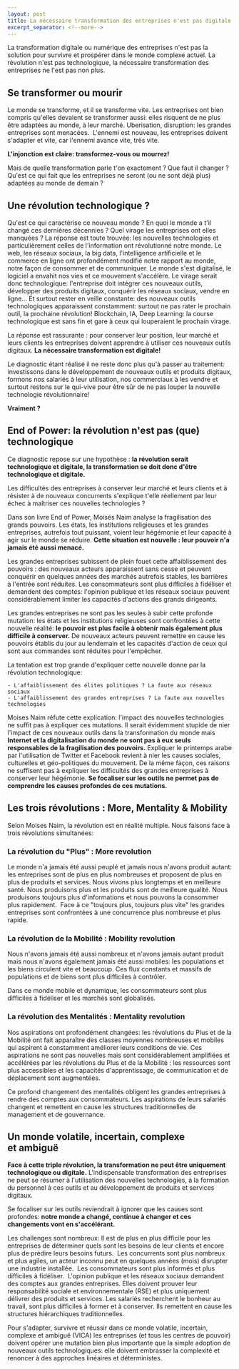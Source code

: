 ```yaml
---
layout: post
title: La nécessaire transformation des entreprises n'est pas digitale
excerpt_separator: <!--more-->
---
```


La transformation digitale ou numérique des entreprises n'est pas la solution pour survivre et prospérer dans le monde complexe actuel. La révolution n'est pas technologique, la nécessaire transformation des entreprises ne l'est pas non plus.

## Se transformer ou mourir
Le monde se transforme, et il se transforme vite. Les entreprises ont bien compris qu'elles devaient se transformer aussi: elles risquent de ne plus être adaptées au monde, à leur marché. Uberisation, disruption: les grandes entreprises sont menacées. 
L'ennemi est nouveau, les entreprises doivent s'adapter et vite, car l'ennemi avance vite, très vite.

**L'injonction est claire: transformez-vous ou mourrez!**

Mais de quelle transformation parle t'on exactement ? Que faut il changer ? Qu'est ce qui fait que les entreprises ne seront (ou ne sont déjà plus) adaptées au monde de demain ? 

## Une révolution technologique ?
Qu'est ce qui caractérise ce nouveau monde ? En quoi le monde a t'il changé ces dernières décennies ? Quel virage les entreprises ont elles manquées ?
La réponse est toute trouvée: les nouvelles technologies et particulièrement celles de l'information ont révolutionné notre monde. Le web, les réseaux sociaux, la big data, l'intelligence artificielle et le commerce en ligne ont profondément modifié notre rapport au monde, notre façon de consommer et de communiquer. Le monde s'est digitalisé, le logiciel a envahit nos vies et ce mouvement s'accélère.
Le virage serait donc technologique: l'entreprise doit intégrer ces nouveaux outils, développer des produits digitaux, conquérir les réseaux sociaux, vendre en ligne... Et surtout rester en veille constante: des nouveaux outils technologiques apparaissent constamment: surtout ne pas rater le prochain outil, la prochaine révolution! Blockchain, IA, Deep Learning: la course technologique est sans fin et gare à ceux qui louperaient le prochain virage.

La réponse est rassurante : pour conserver leur position, leur marché et leurs clients les entreprises doivent apprendre à utiliser ces nouveaux outils digitaux. **La nécessaire transformation est digitale!**

Le diagnostic étant réalisé il ne reste donc plus qu'à passer au traitement: investissons dans le développement de nouveaux outils et produits digitaux, formons nos salariés à leur utilisation, nos commerciaux à les vendre et surtout restons sur le qui-vive pour être sûr de ne pas louper la nouvelle technologie révolutionnaire! 

**Vraiment ?**

<!--more-->

## End of Power: la révolution n'est pas (que) technologique
Ce diagnostic repose sur une hypothèse : **la révolution serait technologique et digitale, la transformation se doit donc d'être technologique et digitale.**

Les difficultés des entreprises à conserver leur marché et leurs clients et à résister à de nouveaux concurrents s'explique t'elle réellement par leur échec à maîtriser ces nouvelles technologies ?

Dans son livre End of Power, Moisés Naim analyse la fragilisation des grands pouvoirs. Les états, les institutions religieuses et les grandes entreprises, autrefois tout puissant, voient leur hégémonie et leur capacité à agir sur le monde se réduire. **Cette situation est nouvelle : leur pouvoir n'a jamais été aussi menacé.** 

Les grandes entreprises subissent de plein fouet cette affaiblissement des pouvoirs : des nouveaux acteurs apparaissent sans cesse et peuvent conquérir en quelques années des marchés autrefois stables, les barrières à l'entrée sont réduites. Les consommateurs sont plus difficiles à fidéliser et demandent des comptes: l'opinion publique et les réseaux sociaux peuvent considérablement limiter les capacités d'actions des grands dirigeants.

Les grandes entreprises ne sont pas les seules à subir cette profonde mutation: les états et les institutions religieuses sont confrontées à cette nouvelle réalité: **le pouvoir est plus facile à obtenir mais également plus difficile à conserver.** De nouveaux acteurs peuvent remettre en cause les pouvoirs établis du jour au lendemain et les capacités d'action de ceux qui sont aux commandes sont réduites pour l'empêcher.

La tentation est trop grande d'expliquer cette nouvelle donne par la révolution technologique: 

    - L'affaiblissement des élites politiques ? La faute aux réseaux sociaux 
    - L'affaiblissement des grandes entreprises ? La faute aux nouvelles technologies

Moises Naim réfute cette explication: l'impact des nouvelles technologies ne suffit pas à expliquer ces mutations. Il serait évidemment stupide de nier l'impact de ces nouveaux outils dans la transformation du monde mais **Internet et la digitalisation du monde ne sont pas à eux seuls responsables de la fragilisation des pouvoirs.** Expliquer le printemps arabe par l'utilisation de Twitter et Facebook revient à nier les causes sociales, culturelles et géo-politiques du mouvement. De la même façon, ces raisons ne suffisent pas à expliquer les difficultés des grandes entreprises à conserver leur hégémonie. **Se focaliser sur les outils ne permet pas de comprendre les causes profondes de ces mutations.**

## Les trois révolutions : More, Mentality & Mobility

Selon Moises Naim, la révolution est en réalité multiple. Nous faisons face à trois révolutions simultanées: 

### La révolution du "Plus" : More revolution

Le monde n'a jamais été aussi peuplé et jamais nous n'avons produit autant: les entreprises sont de plus en plus nombreuses et proposent de plus en plus de produits et services. Nous vivons plus longtemps et en meilleure santé. Nous produisons plus et les produits sont de meilleure qualité. Nous produisons toujours plus d'informations et nous pouvons la consommer plus rapidement. 
Face à ce "toujours plus, toujours plus vite" les grandes entreprises sont confrontées à une concurrence plus nombreuse et plus rapide.

### La révolution de la Mobilité : Mobility revolution
Nous n'avons jamais été aussi nombreux et n'avons jamais autant produit mais nous n'avons également jamais été aussi mobiles: les populations et les biens circulent vite et beaucoup. Ces flux constants et massifs de populations et de biens sont plus difficiles à contrôler. 

Dans ce monde mobile et dynamique, les consommateurs sont plus difficiles à fidéliser et les marchés sont globalisés.

### La révolution des Mentalités : Mentality revolution

Nos aspirations ont profondément changées: les révolutions du Plus et de la Mobilité ont fait apparaître des classes moyennes nombreuses et mobiles qui aspirent à constamment améliorer leurs conditions de vie. Ces aspirations ne sont pas nouvelles mais sont considérablement amplifiées et accélérées par les révolutions du Plus et de la Mobilité : les ressources sont plus accessibles et les capacités d'apprentissage, de communication et de déplacement sont augmentées. 

Ce profond changement des mentalités obligent les grandes entreprises à rendre des comptes aux consommateurs. Les aspirations de leurs salariés changent et remettent en cause les structures traditionnelles de management et de gouvernance.

## Un monde volatile, incertain, complexe et ambiguë

**Face à cette triple révolution, la transformation ne peut être uniquement technologique ou digitale.** L'indispensable transformation des entreprises ne peut se résumer à l'utilisation des nouvelles technologies, à la formation du personnel à ces outils et au développement de produits et services digitaux. 

Se focaliser sur les outils reviendrait à ignorer que les causes sont profondes: **notre monde a changé, continue à changer et ces changements vont en s'accélérant.**

Les challenges sont nombreux:
Il est de plus en plus difficile pour les entreprises de déterminer quels sont les besoins de leur clients et encore plus de prédire leurs besoins futurs. 
Les concurrents sont plus nombreux et plus agiles, un acteur inconnu peut en quelques années (mois) disrupter une industrie installée. 
Les consommateurs sont plus informés et plus difficiles à fidéliser. 
L'opinion publique et les réseaux sociaux demandent des comptes aux grandes entreprises. Elles doivent prouver leur responsabilité sociale et environnementale (RSE) et plus uniquement délivrer des produits et services.
Les salariés recherchent le bonheur au travail, sont plus difficiles à former et à conserver. Ils remettent en cause les structures hiérarchiques traditionnelles.

Pour s'adapter, survivre et réussir dans ce monde volatile, incertain, complexe et ambiguë (VICA) les entreprises (et tous les centres de pouvoir) doivent opérer une mutation bien plus importante que la simple adoption de nouveaux outils technologiques: elle doivent embrasser la complexité et renoncer à des approches linéaires et déterministes.
